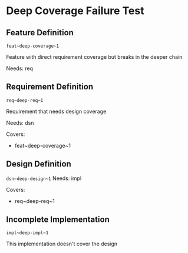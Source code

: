 # Deep Coverage Failure Test

## Feature Definition 
`feat~deep-coverage~1`

Feature with direct requirement coverage but breaks in the deeper chain

Needs: req

## Requirement Definition
`req~deep-req~1`

Requirement that needs design coverage

Needs: dsn

Covers: 
- feat~deep-coverage~1

## Design Definition
`dsn~deep-design~1`
Needs: impl

Covers:
- req~deep-req~1

## Incomplete Implementation
`impl~deep-impl~1`

This implementation doesn't cover the design